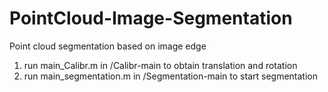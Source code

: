# PointCloud-Image-Segmentation
Point cloud segmentation based on image edge

1. run main_Calibr.m in /Calibr-main to obtain translation and rotation
2. run main_segmentation.m in /Segmentation-main to start segmentation
